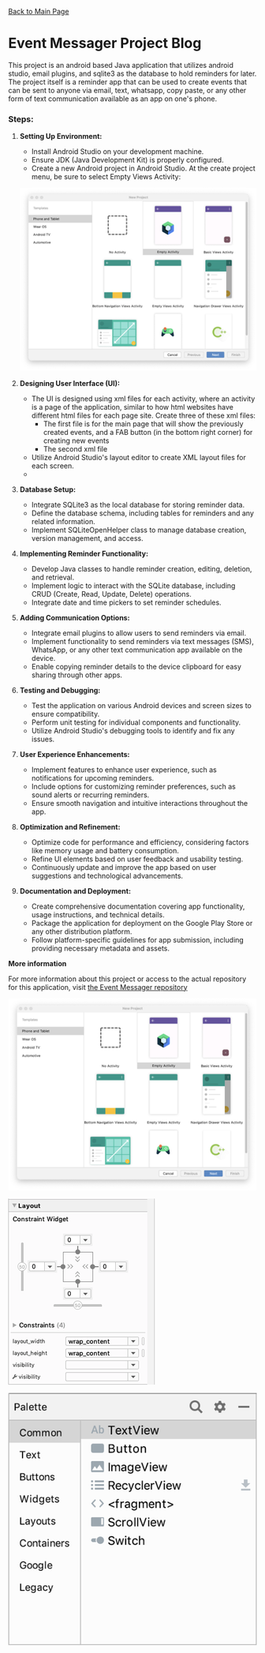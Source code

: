 [Back to Main Page](https://neatpatel.github.io)
# Event Messager Project Blog
This project is an android based Java application that utilizes android studio, email plugins, and sqlite3 as the database to hold reminders for later. The project itself is a reminder app that can be used to create events that can be sent to anyone via email, text, whatsapp, copy paste, or any other form of text communication available as an app on one's phone. 

### Steps:

1. **Setting Up Environment:**
   - Install Android Studio on your development machine.
   - Ensure JDK (Java Development Kit) is properly configured.
   - Create a new Android project in Android Studio. At the create project menu, be sure to select Empty Views Activity:

   ![](https://github.com/NeatPatel/eventMessager/blob/main/src/images/eventMessagerBlogImg1.png?raw=true)

2. **Designing User Interface (UI):**
   - The UI is designed using xml files for each activity, where an activity is a page of the application, similar to how html websites have different html files for each page site. Create three of these xml files:
      - The first file is for the main page that will show the previously created events, and a FAB button (in the bottom right corner) for creating new events
      - The second xml file 
   - Utilize Android Studio's layout editor to create XML layout files for each screen.
   - 

3. **Database Setup:**
   - Integrate SQLite3 as the local database for storing reminder data.
   - Define the database schema, including tables for reminders and any related information.
   - Implement SQLiteOpenHelper class to manage database creation, version management, and access.

4. **Implementing Reminder Functionality:**
   - Develop Java classes to handle reminder creation, editing, deletion, and retrieval.
   - Implement logic to interact with the SQLite database, including CRUD (Create, Read, Update, Delete) operations.
   - Integrate date and time pickers to set reminder schedules.

5. **Adding Communication Options:**
   - Integrate email plugins to allow users to send reminders via email.
   - Implement functionality to send reminders via text messages (SMS), WhatsApp, or any other text communication app available on the device.
   - Enable copying reminder details to the device clipboard for easy sharing through other apps.

6. **Testing and Debugging:**
   - Test the application on various Android devices and screen sizes to ensure compatibility.
   - Perform unit testing for individual components and functionality.
   - Utilize Android Studio's debugging tools to identify and fix any issues.

7. **User Experience Enhancements:**
   - Implement features to enhance user experience, such as notifications for upcoming reminders.
   - Include options for customizing reminder preferences, such as sound alerts or recurring reminders.
   - Ensure smooth navigation and intuitive interactions throughout the app.

8. **Optimization and Refinement:**
   - Optimize code for performance and efficiency, considering factors like memory usage and battery consumption.
   - Refine UI elements based on user feedback and usability testing.
   - Continuously update and improve the app based on user suggestions and technological advancements.

9. **Documentation and Deployment:**
   - Create comprehensive documentation covering app functionality, usage instructions, and technical details.
   - Package the application for deployment on the Google Play Store or any other distribution platform.
   - Follow platform-specific guidelines for app submission, including providing necessary metadata and assets.

**More information**

For more information about this project or access to the actual repository for this application, visit [the Event Messager repository](https://github.com/NeatPatel/eventMessager)

![](https://github.com/NeatPatel/eventMessager/blob/main/src/images/eventMessagerBlogImg1.png?raw=true)

![](https://github.com/NeatPatel/eventMessager/blob/main/src/images/eventMessagerBlogImg2.png?raw=true)

![](https://github.com/NeatPatel/eventMessager/blob/main/src/images/eventMessagerBlogImg3.png?raw=true)
